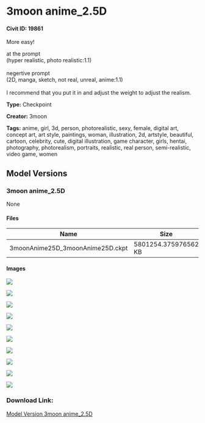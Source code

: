 # 3moon anime_2.5D

#### Civit ID: 19861

<p>More easy!</p><p></p><p>at the prompt<br />(hyper realistic, photo realistic:1.1)<br /><br />negertive prompt<br />(2D, manga, sketch, not real, unreal, anime:1.1)<br /><br />I recommend that you put it in and adjust the weight to adjust the realism.</p>

**Type:** Checkpoint

**Creator:** 3moon

**Tags:** anime, girl, 3d, person, photorealistic, sexy, female, digital art, concept art, art style, paintings, woman, illustration, 2d, artstyle, beautiful, cartoon, celebrity, cute, digital illustration, game character, girls, hentai, photography, photorealism, portraits, realistic, real person, semi-realistic, video game, women

## Model Versions

### 3moon anime_2.5D

None

#### Files

| Name | Size | Type | Format | Download Url | AutoV1 | AutoV2 | SHA256 | CRC32 | BLAKE3 |
| --- | --- | --- | --- | --- | --- | --- | --- | --- | --- |
| 3moonAnime25D_3moonAnime25D.ckpt | 5801254.375976562 KB | Model | PickleTensor | https://civitai.com/api/download/models/23580 | F81EA0D8 | 8613889F2B | 8613889F2B5FB6509AACCD55F0684C792D27AA3008E16E1E802AF3D90ACD6441 | F541C15F | 7776BCA7A79E0F9C65FB718C51DEC874C2919DEFB0CFC4F6E8CF4E69ADC41726 |

#### Images

<p><img src="https://image.civitai.com/xG1nkqKTMzGDvpLrqFT7WA/5e8a9abe-e09b-4588-1feb-b03c27a9e300/width=450/257960.jpeg" /></p>

<p><img src="https://image.civitai.com/xG1nkqKTMzGDvpLrqFT7WA/3ba709f0-0c99-4bdd-109d-cc1e1c211900/width=450/257924.jpeg" /></p>

<p><img src="https://image.civitai.com/xG1nkqKTMzGDvpLrqFT7WA/d48c1140-0c4d-4a6a-18d9-3a19a610ba00/width=450/257935.jpeg" /></p>

<p><img src="https://image.civitai.com/xG1nkqKTMzGDvpLrqFT7WA/88cf0987-14b6-484f-234d-4639acd90300/width=450/257959.jpeg" /></p>

<p><img src="https://image.civitai.com/xG1nkqKTMzGDvpLrqFT7WA/5605605c-69ce-4e0d-cfbe-3ff6d4ed2b00/width=450/257908.jpeg" /></p>

<p><img src="https://image.civitai.com/xG1nkqKTMzGDvpLrqFT7WA/aaa40fde-7def-4a37-5eaf-5664f5255c00/width=450/257906.jpeg" /></p>

<p><img src="https://image.civitai.com/xG1nkqKTMzGDvpLrqFT7WA/a498150b-845f-44fc-de3c-877f4a455700/width=450/257904.jpeg" /></p>

<p><img src="https://image.civitai.com/xG1nkqKTMzGDvpLrqFT7WA/4627fb33-3eca-402f-936b-c92daa104600/width=450/255676.jpeg" /></p>

<p><img src="https://image.civitai.com/xG1nkqKTMzGDvpLrqFT7WA/63d8eb6f-85fe-4698-9729-65fdaf943300/width=450/257879.jpeg" /></p>

<p><img src="https://image.civitai.com/xG1nkqKTMzGDvpLrqFT7WA/efd2d080-fccb-4151-c7ee-97ab7bf42000/width=450/257878.jpeg" /></p>

### Download Link:

[Model Version 3moon anime_2.5D](https://civitai.com/api/download/models/23580)


